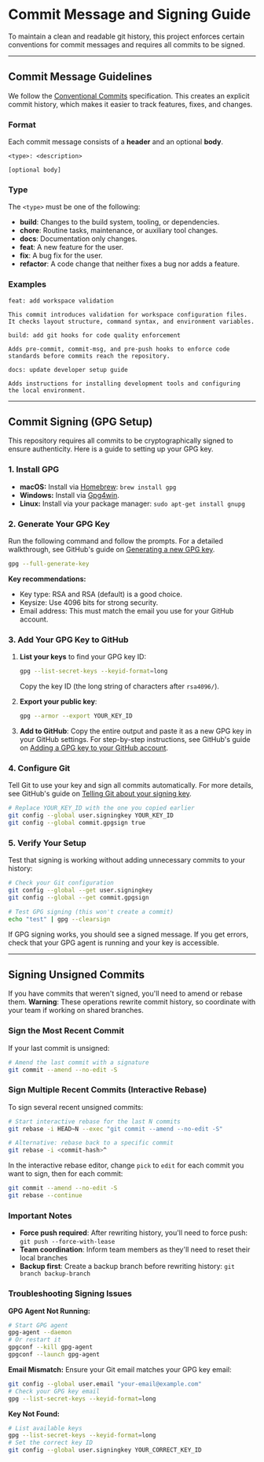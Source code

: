 # Commit Message and Signing Guide

To maintain a clean and readable git history, this project enforces certain conventions for commit messages and requires all commits to be signed.

---

## Commit Message Guidelines

We follow the [Conventional Commits](https://www.conventionalcommits.org/en/v1.0.0/) specification. This creates an explicit commit history, which makes it easier to track features, fixes, and changes.

### Format

Each commit message consists of a **header** and an optional **body**.

```
<type>: <description>

[optional body]
```

### Type

The `<type>` must be one of the following:

- **build**: Changes to the build system, tooling, or dependencies.
- **chore**: Routine tasks, maintenance, or auxiliary tool changes.
- **docs**: Documentation only changes.
- **feat**: A new feature for the user.
- **fix**: A bug fix for the user.
- **refactor**: A code change that neither fixes a bug nor adds a feature.

### Examples

```
feat: add workspace validation

This commit introduces validation for workspace configuration files.
It checks layout structure, command syntax, and environment variables.
```

```
build: add git hooks for code quality enforcement

Adds pre-commit, commit-msg, and pre-push hooks to enforce code
standards before commits reach the repository.
```

```
docs: update developer setup guide

Adds instructions for installing development tools and configuring
the local environment.
```

---

## Commit Signing (GPG Setup)

This repository requires all commits to be cryptographically signed to ensure authenticity. Here is a guide to setting up your GPG key.

### 1. Install GPG

- **macOS:** Install via [Homebrew](https://brew.sh/): `brew install gpg`
- **Windows:** Install via [Gpg4win](https://www.gpg4win.org/).
- **Linux:** Install via your package manager: `sudo apt-get install gnupg`

### 2. Generate Your GPG Key

Run the following command and follow the prompts. For a detailed walkthrough, see GitHub's guide on [Generating a new GPG key](https://docs.github.com/en/authentication/managing-commit-signature-verification/generating-a-new-gpg-key).

```bash
gpg --full-generate-key
```

**Key recommendations:**
- Key type: RSA and RSA (default) is a good choice.
- Keysize: Use 4096 bits for strong security.
- Email address: This must match the email you use for your GitHub account.

### 3. Add Your GPG Key to GitHub

1. **List your keys** to find your GPG key ID:
   ```bash
   gpg --list-secret-keys --keyid-format=long
   ```
   Copy the key ID (the long string of characters after `rsa4096/`).

2. **Export your public key**:
   ```bash
   gpg --armor --export YOUR_KEY_ID
   ```

3. **Add to GitHub**: Copy the entire output and paste it as a new GPG key in your GitHub settings. For step-by-step instructions, see GitHub's guide on [Adding a GPG key to your GitHub account](https://docs.github.com/en/authentication/managing-commit-signature-verification/adding-a-gpg-key-to-your-github-account).

### 4. Configure Git

Tell Git to use your key and sign all commits automatically. For more details, see GitHub's guide on [Telling Git about your signing key](https://docs.github.com/en/authentication/managing-commit-signature-verification/telling-git-about-your-signing-key).

```bash
# Replace YOUR_KEY_ID with the one you copied earlier
git config --global user.signingkey YOUR_KEY_ID
git config --global commit.gpgsign true
```

### 5. Verify Your Setup

Test that signing is working without adding unnecessary commits to your history:

```bash
# Check your Git configuration
git config --global --get user.signingkey
git config --global --get commit.gpgsign

# Test GPG signing (this won't create a commit)
echo "test" | gpg --clearsign
```

If GPG signing works, you should see a signed message. If you get errors, check that your GPG agent is running and your key is accessible.

---

## Signing Unsigned Commits

If you have commits that weren't signed, you'll need to amend or rebase them. **Warning**: These operations rewrite commit history, so coordinate with your team if working on shared branches.

### Sign the Most Recent Commit

If your last commit is unsigned:

```bash
# Amend the last commit with a signature
git commit --amend --no-edit -S
```

### Sign Multiple Recent Commits (Interactive Rebase)

To sign several recent unsigned commits:

```bash
# Start interactive rebase for the last N commits
git rebase -i HEAD~N --exec "git commit --amend --no-edit -S"

# Alternative: rebase back to a specific commit
git rebase -i <commit-hash>^
```

In the interactive rebase editor, change `pick` to `edit` for each commit you want to sign, then for each commit:

```bash
git commit --amend --no-edit -S
git rebase --continue
```

### Important Notes

- **Force push required**: After rewriting history, you'll need to force push: `git push --force-with-lease`
- **Team coordination**: Inform team members as they'll need to reset their local branches
- **Backup first**: Create a backup branch before rewriting history: `git branch backup-branch`

### Troubleshooting Signing Issues

**GPG Agent Not Running:**
```bash
# Start GPG agent
gpg-agent --daemon
# Or restart it
gpgconf --kill gpg-agent
gpgconf --launch gpg-agent
```

**Email Mismatch:**
Ensure your Git email matches your GPG key email:
```bash
git config --global user.email "your-email@example.com"
# Check your GPG key email
gpg --list-secret-keys --keyid-format=long
```

**Key Not Found:**
```bash
# List available keys
gpg --list-secret-keys --keyid-format=long
# Set the correct key ID
git config --global user.signingkey YOUR_CORRECT_KEY_ID
```
